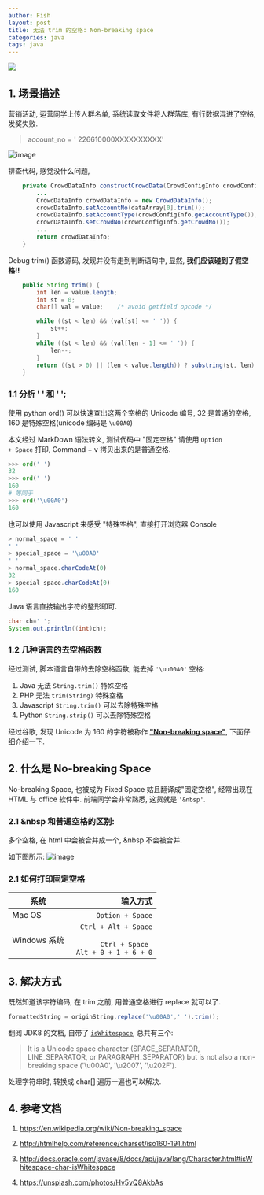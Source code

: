 ```yaml
---
author: Fish
layout: post
title: 无法 trim 的空格: Non-breaking space
categories: java 
tags: java
---
```


![](https://zos.alipayobjects.com/rmsportal/wiHhLhVTfZMecakYodNU.jpg)
 
## 1. 场景描述

营销活动, 运营同学上传人群名单, 系统读取文件将人群落库, 有行数据混进了空格, 发奖失败. 

>account_no = ' 226610000XXXXXXXXXX'

![image](http://024028.oss-cn-hangzhou-zmf.aliyuncs.com/uploads/shiheng.fsh/promospring/4e8b422bd1b09fbba1ef74b570e43f4b/image.png)

<!--more-->
排查代码, 感觉没什么问题, 

```java
    private CrowdDataInfo constructCrowdData(CrowdConfigInfo crowdConfigInfo, String data, int rowNum) {
        ... 
        CrowdDataInfo crowdDataInfo = new CrowdDataInfo();
        crowdDataInfo.setAccountNo(dataArray[0].trim());
        crowdDataInfo.setAccountType(crowdConfigInfo.getAccountType());
        crowdDataInfo.setCrowdNo(crowdConfigInfo.getCrowdNo());
        ...
        return crowdDataInfo;
    }
```

Debug trim() 函数源码, 发现并没有走到判断语句中, 显然, **我们应该碰到了假空格!!**

```java
    public String trim() {
        int len = value.length;
        int st = 0;
        char[] val = value;    /* avoid getfield opcode */

        while ((st < len) && (val[st] <= ' ')) {
            st++;
        }
        while ((st < len) && (val[len - 1] <= ' ')) {
            len--;
        }
        return ((st > 0) || (len < value.length)) ? substring(st, len) : this;
    }
```
### 1.1 分析 ' ' 和 ' '; 


使用 python ord() 可以快速查出这两个空格的 Unicode 编号, 32 是普通的空格, 160 是特殊空格(unicode 编码是 <code>\u00A0</code>)

> 
本文经过 MarkDown 语法转义, 测试代码中 "固定空格" 请使用 <code>Option + Space</code> 打印, Command + v 拷贝出来的是普通空格.

```python
>>> ord(' ')
32
>>> ord(' ')
160
# 等同于
>>> ord('\u00A0')
160
```


也可以使用 Javascript 来感受 "特殊空格", 直接打开浏览器 Console

```javascript
> normal_space = ' '
' '
> special_space = '\u00A0'
' '
> normal_space.charCodeAt(0)
32
> special_space.charCodeAt(0)
160
```

Java 语言直接输出字符的整形即可. 

```java
char ch=' ';
System.out.println((int)ch);
```

### 1.2 几种语言的去空格函数

经过测试, 脚本语言自带的去除空格函数, 能去掉 <code>'\uu00A0'</code> 空格:

1. Java 无法 <code>String.trim()</code> 特殊空格
2. PHP 无法 <code>trim(String)</code> 特殊空格
3. Javascript <code>String.trim()</code> 可以去除特殊空格
4. Python <code>String.strip()</code> 可以去除特殊空格

经过谷歌, 发现 Unicode 为 160 的字符被称作 [**"Non-breaking space"**](https://en.wikipedia.org/wiki/Non-breaking_space), 下面仔细介绍一下.

## 2. 什么是 No-breaking Space

No-breaking Space, 也被成为 Fixed Space 姑且翻译成"固定空格", 经常出现在 HTML 与 office 软件中. 前端同学会非常熟悉, 这货就是 <code>'&nbsp'</code>.

### 2.1 &nbsp 和普通空格的区别: 

多个空格, 在 html 中会被合并成一个, &nbsp 不会被合并. 

如下图所示:
![image](http://024028.oss-cn-hangzhou-zmf.aliyuncs.com/uploads/shiheng.fsh/cloud_notes/89bc35dd7c5ba40a8ea5287195922c65/image.png)

### 2.1 如何打印固定空格

| 系统        | 输入方式   |
| --------   | -----:  | 
| Mac OS|  <code>Option + Space</code>|   
| Windows 系统|  <code> Ctrl + Alt + Space </code></br><code> Ctrl + Space </code></br><code> Alt + 0 + 1 + 6 + 0 </code>|

## 3. 解决方式

既然知道该字符编码, 在 trim 之前, 用普通空格进行 replace 就可以了. 

```java
formattedString = originString.replace('\u00A0',' ').trim();
```

翻阅 JDK8 的文档, 自带了 <code>[isWhitespace](http://docs.oracle.com/javase/8/docs/api/java/lang/Character.html#isWhitespace-char-)</code>, 总共有三个:

> It is a Unicode space character (SPACE_SEPARATOR, LINE_SEPARATOR, or PARAGRAPH_SEPARATOR) but is not also a non-breaking space ('\u00A0', '\u2007', '\u202F').

处理字符串时, 转换成 char[] 遍历一遍也可以解决.

## 4. 参考文档

1. https://en.wikipedia.org/wiki/Non-breaking_space

2. http://htmlhelp.com/reference/charset/iso160-191.html

3. http://docs.oracle.com/javase/8/docs/api/java/lang/Character.html#isWhitespace-char-isWhitespace

4. https://unsplash.com/photos/Hv5vQ8AkbAs
